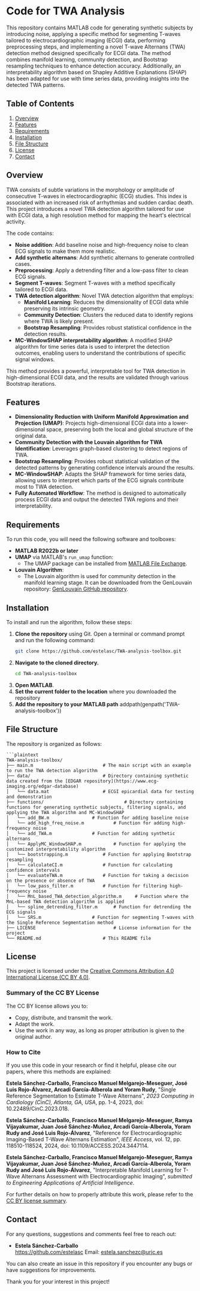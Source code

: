 # Code for TWA Analysis

This repository contains MATLAB code for generating synthetic subjects by introducing noise, applying a specific method for segmenting T-waves tailored to electrocardiographic imaging (ECGI) data, performing preprocessing steps, and implementing a novel T-wave Alternans (TWA) detection method designed specifically for ECGI data. The method combines manifold learning, community detection, and Bootstrap resampling techniques to enhance detection accuracy. Additionally, an interpretability algorithm based on Shapley Additive Explanations (SHAP) has been adapted for use with time series data, providing insights into the detected TWA patterns.

## Table of Contents
1. [Overview](#overview)
2. [Features](#features)
3. [Requirements](#requirements)
4. [Installation](#installation)
5. [File Structure](#file-structure)
6. [License](#license)
7. [Contact](#contact)

## Overview

TWA consists of subtle variations in the morphology or amplitude of consecutive T-waves in electrocardiographic (ECG) studies. This index is associated with an increased risk of arrhythmias and sudden cardiac death. This project introduces a novel TWA detection algorithm tailored for use with ECGI data, a high resolution method for mapping the heart's electrical activity.

The code contains:
- **Noise addition**: Add baseline noise and high-frequency noise to clean ECG signals to make them more realistic.
- **Add synthetic alternans**: Add synthetic alternans to generate controlled cases.
- **Preprocessing**: Apply a detrending filter and a low-pass filter to clean ECG signals.
- **Segment T-waves**: Segment T-waves with a method specifically tailored to ECGI data.
- **TWA detection algorithm**: Novel TWA detection algorithm that employs:
	- **Manifold Learning**: Reduces the dimensionality of ECGI data while preserving its intrinsic geometry.
	- **Community Detection**: Clusters the reduced data to identify regions where TWA is likely present.
	- **Bootstrap Resampling**: Provides robust statistical confidence in the detection results.
- **MC-WindowSHAP interpretability algorithm**: A modified SHAP algorithm for time series data is used to interpret the detection outcomes, enabling users to understand the contributions of specific signal windows.

This method provides a powerful, interpretable tool for TWA detection in high-dimensional ECGI data, and the results are validated through various Bootstrap iterations.

## Features

- **Dimensionality Reduction with Uniform Manifold Approximation and Projection (UMAP)**: Projects high-dimensional ECGI data into a lower-dimensional space, preserving both the local and global structure of the original data.
- **Community Detection with the Louvain algorithm for TWA Identification**: Leverages graph-based clustering to detect regions of TWA.
- **Bootstrap Resampling**: Provides robust statistical validation of the detected patterns by generating confidence intervals around the results.
- **MC-WindowSHAP**: Adapts the SHAP framework for time series data, allowing users to interpret which parts of the ECG signals contribute most to TWA detection.
- **Fully Automated Workflow**: The method is designed to automatically process ECGI data and output the detected TWA regions and their interpretability.

## Requirements

To run this code, you will need the following software and toolboxes:

- **MATLAB R2022b or later**
- **UMAP** via MATLAB's `run_umap` function:
  - The UMAP package can be installed from [MATLAB File Exchange](https://www.mathworks.com/matlabcentral/fileexchange/71902-run_umap).
- **Louvain Algorithm**:
  - The Louvain algorithm is used for community detection in the manifold learning stage. It can be downloaded from the GenLouvain repository: [GenLouvain GitHub repository](https://github.com/GenLouvain/GenLouvain).

## Installation

To install and run the algorithm, follow these steps:

1. **Clone the repository** using Git. Open a terminal or command prompt and run the following command:
   ```bash
   git clone https://github.com/estelasc/TWA-analysis-toolbox.git
2. **Navigate to the cloned directory.**
   ```bash
   cd TWA-analysis-toolbox
3. **Open MATLAB**.
4. **Set the current folder to the location** where you downloaded the repository
5. **Add the repository to your MATLAB path**
   addpath(genpath('TWA-analysis-toolbox'))

## File Structure

The repository is organized as follows:

	```plaintext
	TWA-analysis-toolbox/
	├── main.m               			# The main script with an example to run the TWA detection algorithm     
	├── data/                      		# Directory containing synthetic data created from the [EDGAR repository](https://www.ecg-imaging.org/edgar-database)
	│   └── data.mat         			# ECGI epicardial data for testing and demonstration
	├── functions/                      		# Directory containing functions for generating synthetic subjects, filtering signals, and applying the TWA algorithm and MC-WindowSHAP
	│   └── add_BW.m 				# Function for adding baseline noise
	│   └── add_high_freq_noise.m 			# Function for adding high-frequency noise
	│   └── add_TWA.m 				# Function for adding synthetic alternans
	│   └── ApplyMC_WindowSHAP.m 			# Function for applying the customized interpretability algorithm
	│   └── bootstrapping.m 			# Function for applying Bootstrap resampling
	│   └── calculateCI.m 				# Function for calculating confidence intervals
	│   └── evaluateTWA.m 				# Function for taking a decision on the presence or absence of TWA
	│   └── low_pass_filter.m 			# Function for filtering high-frequency noise
	│   └── MnL_based_TWA_detection_algorithm.m 	# Function where the MnL-based TWA detection algorithm is applied
	│   └── spline_detrending_filter.m 		# Function for detrending the ECG signals
	│   └── SRS.m 					# Function for segmenting T-waves with the Single Reference Segmentation method
	├── LICENSE                     		# License information for the project
	└── README.md                  		# This README file

## License

This project is licensed under the [Creative Commons Attribution 4.0 International License (CC BY 4.0)](https://creativecommons.org/licenses/by/4.0/). 

### Summary of the CC BY License

The CC BY license allows you to:

- Copy, distribute, and transmit the work.
- Adapt the work.
- Use the work in any way, as long as proper attribution is given to the original author.

### How to Cite

If you use this code in your research or find it helpful, please cite our papers, where this methods are explained:

**Estela Sánchez-Carballo, Francisco Manuel Melgarejo-Meseguer, José Luis Rojo-Álvarez, Arcadi García-Alberola and Yoram Rudy**, "Single Reference Segmentation to Estimate T-Wave Alternans", *2023 Computing in Cardiology (CinC), Atlanta, GA, USA*, pp. 1-4, 2023, doi: 10.22489/CinC.2023.018.

**Estela Sánchez-Carballo, Francisco Manuel Melgarejo-Meseguer, Ramya Vijayakumar, Juan José Sánchez-Muñoz, Arcadi García-Alberola, Yoram Rudy and José Luis Rojo-Álvarez**, "Reference for Electrocardiographic Imaging-Based T-Wave Alternans Estimation", *IEEE Access*, vol. 12, pp. 118510-118524, 2024, doi: 10.1109/ACCESS.2024.3447114.

**Estela Sánchez-Carballo, Francisco Manuel Melgarejo-Meseguer, Ramya Vijayakumar, Juan José Sánchez-Muñoz, Arcadi García-Alberola, Yoram Rudy and José Luis Rojo-Álvarez**, "Interpretable Manifold Learning for T-Wave Alternans Assessment with Electrocardiographic Imaging", *submitted to Engineering Applications of Artificial Intelligence*.

For further details on how to properly attribute this work, please refer to the [CC BY license summary](https://creativecommons.org/licenses/by/4.0/).

## Contact

For any questions, suggestions and comments feel free to reach out:

- **Estela Sánchez-Carballo**  
  https://github.com/estelasc
  Email: estela.sanchezc@urjc.es

You can also create an issue in this repository if you encounter any bugs or have suggestions for improvements.

Thank you for your interest in this project!